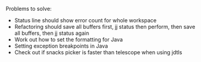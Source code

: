 Problems to solve:

* Status line should show error count for whole workspace
* Refactoring should save all buffers first, jj status then perform, then save all buffers, then jj status again
* Work out how to set the formatting for Java
* Setting exception breakpoints in Java
* Check out if snacks picker is faster than telescope when using jdtls
